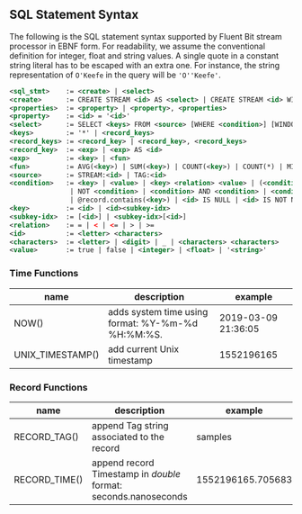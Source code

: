## SQL Statement Syntax

The following is the SQL statement syntax supported by Fluent Bit stream processor in EBNF form. For readability, we assume the conventional definition for integer, float and string values. A single quote in a constant string literal has to be escaped with an extra one. For instance, the string representation of `O'Keefe` in the query will be `'O''Keefe'`.

```xml
<sql_stmt>    := <create> | <select>
<create>      := CREATE STREAM <id> AS <select> | CREATE STREAM <id> WITH (<properties>) AS <select>
<properties>  := <property> | <property>, <properties>
<property>    := <id> = '<id>'
<select>      := SELECT <keys> FROM <source> [WHERE <condition>] [WINDOW TUMBLING (<integer> SECOND)] [GROUP BY <record_keys>]
<keys>        := '*' | <record_keys>
<record_keys> := <record_key> | <record_key>, <record_keys>
<record_key>  := <exp> | <exp> AS <id>
<exp>         := <key> | <fun>
<fun>         := AVG(<key>) | SUM(<key>) | COUNT(<key>) | COUNT(*) | MIN(<key>) | MAX(<key>)
<source>      := STREAM:<id> | TAG:<id>
<condition>   := <key> | <value> | <key> <relation> <value> | (<condition>)
               | NOT <condition> | <condition> AND <condition> | <condition> OR <condition>
               | @record.contains(<key>) | <id> IS NULL | <id> IS NOT NULL
<key>         := <id> | <id><subkey-idx>
<subkey-idx>  := [<id>] | <subkey-idx>[<id>]
<relation>    := = | < | <= | > | >=
<id>          := <letter> <characters>
<characters>  := <letter> | <digit> | _ | <characters> <characters>
<value>       := true | false | <integer> | <float> | '<string>'
```

### Time Functions

| name             | description                                       | example             |
| ---------------- | ------------------------------------------------- | ------------------- |
| NOW()            | adds system time using format: %Y-%m-%d %H:%M:%S. | 2019-03-09 21:36:05 |
| UNIX_TIMESTAMP() | add current Unix timestamp                        | 1552196165          |

### Record Functions

| name          | description                                                  | example           |
| ------------- | ------------------------------------------------------------ | ----------------- |
| RECORD_TAG()  | append Tag string associated to the record                   | samples           |
| RECORD_TIME() | append record Timestamp in _double_ format: seconds.nanoseconds | 1552196165.705683 |
